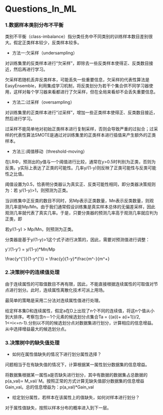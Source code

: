 # Questions_In_ML

### 1.数据样本类别分布不平衡

类别不平衡（class-imbalance）指分类任务中不同类别的训练样本数目差别很大。假定正类样本较少，反类样本较多。

- 方法一:欠采样（undersampling）

对训练集里的反类样本进行“欠采样”，即除去一些反类样本使得正、反类数目接近，然后再进行学习。

欠采样若随机丢弃反类样本，可能丢失一些重要信息，欠采样的代表性算法是EasyEnsemble，利用集成学习机制，将反类划分为若干个集合供不同学习器使用，这样对每个学习器来看都进行了欠采样，但在全局来看却不会丢失重要信息。

- 方法二:过采样（oversampling）

对训练集里的正类样本进行“过采样”，增加一些正类样本使得正、反类数目接近，然后进行学习。

过采样不能简单地对初始正类样本进行复制采样，否则会导致严重的过拟合；过采样的代表性算法SMOTE是通过对训练集里的正类样本进行插值来产生额外的正类样本。


- 方法三:阈值移动（threshold-moving）

在LR中，预测出的y值与一个阈值进行比较，通常在y>0.5时判别为正类，否则为反类。y实际上表达了正类的可能性。几率y/(1-y)则反映了正类可能性与反类可能性之比值。

阈值设置为0.5，恰表明分类器认为真实正、反类可能性相同，即分类器决策规则为：若 y/(1-y)>1，则预测为正类。

当训练集中正反类的数目不同时，另Mp表示正类数量，Mn表示反类数量，则观测几率是Mp/Mn。由于我们通常假设训练集是真实样本总体的无偏差采样，因此观测几率就代表了真实几率。于是，只要分类器的预测几率高于观测几率就应判为正类，即

若y/(1-y) > Mp/Mn，则预测为正类。

分类器是基于y/(1-y)>1这个式子进行决策的，因此，需要对预测值进行调整：

y'/(1-y') = y/(1-y)*Mn/Mp

\frac{y^{'}}{1-y^{'}} = \frac{y}{1-y}*\frac{m^-}{m^+}


### 2.决策树中的连续值处理

由于连续属性的可取值数目不再有限，因此，不能直接根据连续属性的可取值对节点进行划分。此时，连续属性离散化技术可派上用场。

最简单的策略是采用二分法对连续属性值进行处理。

给定样本集D和连续属性，假定a在D上出现了n个不同的连续值，将这n个值从小到大排序。考察包含n－1个元素的候选划分点集合Ta = {(a(i)+ a(i+1))/2, 1<=i<=n-1}.分别以不同的候选划分点对数据集进行划分，计算相应的信息增益。从中选择增益最大的候选划分点。

### 3.决策树中的缺失值处理
- 如何在属性值缺失的情况下进行划分属性选择？


问题相当于在有缺失值的情况下，计算根据某一属性划分数据集的信息增益。

将数据集根据某一属性a是否缺失进行划分，其中有数据的数据集占总数据的p(a_val)= M_val/ M。按照正常的方式计算无缺失值部分数据集的信息增益Gain_val。总的信息增益为：p(a_val)\*Gain_val

- 给定划分属性，若样本在该属性上的值缺失，如何对样本进行划分？

对于属性值缺失，按照以样本分布的概率进入到下一层。
